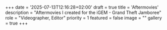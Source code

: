 +++
date = '2025-07-13T12:16:28+02:00'
draft = true
title = 'Aftermovies'
description = "Aftermovies I created for the iGEM - Grand Theft Jamboree"
role = "Videographer, Editor"
priority = 1
featured = false
image = ""
gallery = true
+++